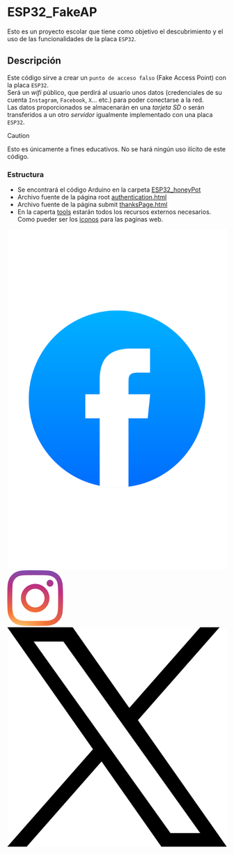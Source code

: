 # ESP32_FakeAP
Esto es un proyecto escolar que tiene como objetivo el descubrimiento y el uso de las funcionalidades de la placa `ESP32`.

## Descripción
Este código sirve a crear un `punto de acceso falso` (Fake Access Point) con la placa `ESP32`.<br>
Será un _wifi_ público, que perdirá al usuario unos datos (credenciales de su cuenta `Instagram`, `Facebook`, `X`... etc.) para poder conectarse a la red.<br>
Las datos proporcionados se almacenarán en una _tarjeta SD_ o serán transferidos a un otro _servidor_ igualmente implementado con una placa `ESP32`.

> [!CAUTION]
> Esto es únicamente a fines educativos. No se hará ningún uso ilícito de este código.

### Estructura
* Se encontrará el código Arduino en la carpeta [ESP32_honeyPot](/ESP32_honeyPot)
* Archivo fuente de la página root [authentication.html](/authentication.html)
* Archivo fuente de la página submit [thanksPage.html](/thanksPage.html)
* En la caperta [tools](/tools) estarán todos los recursos externos necesarios. <br>
Como pueder ser los [iconos](/tools/icons) para las paginas web.
<img src="/tools/icons/facebook-2020-2-1.svg">
<img src="/tools/icons/instagram-icon.svg">
<img src="/tools/icons/X_logo_2023_original.svg">